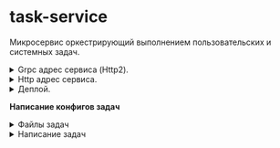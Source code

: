 # task-service
Микросервис оркестрирующий выполнением пользовательских и системных задач.

<details><summary>Grpc адрес сервиса (Http2).</summary>

- Порт записан в переменной среды окружения `Kestrel__EndPoints__Http2__Url` (http://*:80)

</details>

<details><summary>Http адрес сервиса.</summary>

- Порт записан в переменной среды окружения `Kestrel__EndPoints__Http1__Url` (http://*:443)

</details>

<details><summary>Деплой.</summary>

- Сборка + развертывание - /deploy/docker-compose.yml) или TaskService.Main/Dockerfile
- Стандартные переменные среды в директории для развертывания deploy/dev-env
</details>

**Написание конфигов задач**

<details><summary>Файлы задач</summary>

- Стандартные файлы для записи задач JobsShadow.yaml JobsSystem.yaml JobsUser.yaml
- Пути к файлам прописывается в переменных среды `Jobs__Shadow` `Jobs__System` `Jobs__User`
- Так же поддерживаются json файлы с аналогичной структурой

</details>

<details><summary>Написание задач</summary>

Сервис работает с 3 типами задач - `User`, `System`, `Shadow`

Первый тип может создавать юзер со своими данными (как одиночная задача так и повторяющаяся)

Второй тип заносится в БД и исполняется с определенным промежутком(из yaml файла, может быть изменен юзером) с определенными данными (из yaml файла)

Третий тип аналогичен второму, однако не может быть изменен юзером и не показывается ему на фронте

Сервис работает с 2 протоколами - grpc и http

Описание задач пишется в формате yaml файла

Имя задачи, которое будет показываться на фронте:
# --- !!! Данные поля не пишутся для пользовательских задач !!! --- #
    Interval: "0:0:10" - интервал в стринговом формате TimeSpan
    JsonData: - данные, которые будут спаршены в json\proto объект и отправлены
        StringData: "test string"
        IntData: 12345
        BoolData: true

# --- !!! Данное поле пишется только для пользовательских задач !!! --- #
    Schema: - схема данных, которая будет отправляться на фронт, необходима для понимания формата данных задачи
        StringData : string
        IntData: int[]
        BoolData: bool

# 
Задача формируется из 3 этапов(Validator\Selector\Sender ), Sender - обязательный этап

Каждый может использовать свой протокол общения

Валидатор необходим для проверки возможности выполнения той или иной задачи и должен отдавать json с bool свойством `IsValid`

Селектор делает выборку данных, необходимых для исполнителя из данных, которые юзер положил в задачу (или данные из yaml файла), рекомендуется использовать минимальный набор данных для хранения

Сендер отправляет данные от селектора (или из базы, если этап селектора отсутсвует) на обработчика 


    Этап задачи: - Validator\Selector\Sender 
      Type: Grpc - протокол для общения
      Router: - описание адреса обработчика
        Service: AuditService - имя сервиса grpc
        Method: GetAuditLogs -  имя метода grpc
        Uri: http://user-service - url обработчка для отправки

или

      Type: Http - протокол для общения, для http отправка происходи Post методом
      Router: - описание адреса обработчика
        Uri: http://user-service - url обработчка для отправки

</details>

